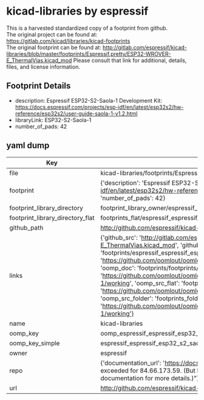 # kicad-libraries by espressif  
This is a harvested standardized copy of a footprint from github.  
The original project can be found at:  
https://gitlab.com/kicad/libraries/kicad-footprints  
The original footprint can be found at:
http://gitlab.com/espressif/kicad-libraries/blob/master/footprints/Espressif.pretty/ESP32-WROVER-E_ThermalVias.kicad_mod
Please consult that link for additional, details, files, and license information.  
## Footprint Details
* description: Espressif ESP32-S2-Saola-1 Development Kit: https://docs.espressif.com/projects/esp-idf/en/latest/esp32s2/hw-reference/esp32s2/user-guide-saola-1-v1.2.html  
* libraryLink: ESP32-S2-Saola-1  
* number_of_pads: 42  
## yaml dump  
| Key | Value |  
| --- | --- |  
| file | kicad-libraries/footprints/Espressif.pretty/ESP32-S2-Saola-1.kicad_mod |  
| footprint | {'description': 'Espressif ESP32-S2-Saola-1 Development Kit: https://docs.espressif.com/projects/esp-idf/en/latest/esp32s2/hw-reference/esp32s2/user-guide-saola-1-v1.2.html', 'libraryLink': 'ESP32-S2-Saola-1', 'number_of_pads': 42} |  
| footprint_library_directory | footprint_library_owner/espressif_kicad-libraries |  
| footprint_library_directory_flat | footprints_flat/espressif_espressif_esp32_s2_saola_1/working |  
| github_path | http://github.com/espressif/kicad-libraries/blob/master/footprints/Espressif.pretty/ESP32-S2-Saola-1.kicad_mod |  
| links | {'github_src': 'http://gitlab.com/espressif/kicad-libraries/blob/master/footprints/Espressif.pretty/ESP32-WROVER-E_ThermalVias.kicad_mod', 'github_src_repo': 'https://gitlab.com/kicad/libraries/kicad-footprints', 'oomp_bot': 'footprints/espressif_espressif_esp32_s2_saola_1/working', 'oomp_bot_github': 'https://github.com/oomlout/oomlout_oomp_footprint_bot/tree/main/footprints/espressif_espressif_esp32_s2_saola_1/working', 'oomp_doc': 'footprints/footprints/espressif/Espressif/ESP32-S2-Saola-1/working/', 'oomp_doc_github': 'https://github.com/oomlout/oomlout_oomp_footprint_doc/tree/main/footprints/footprints/espressif/Espressif/ESP32-S2-Saola-1/working', 'oomp_src_flat': 'footprints_flat/footprints_flat/espressif_espressif_esp32_s2_saola_1/working', 'oomp_src_flat_github': 'https://github.com/oomlout/oomlout_oomp_footprint_src/tree/main/footprints_flat/espressif_espressif_esp32_s2_saola_1/working', 'oomp_src_folder': 'footprints_folder/footprints_folder/espressif/Espressif/ESP32-S2-Saola-1/working', 'oomp_src_folder_github': 'https://github.com/oomlout/oomlout_oomp_footprint_src/tree/main/footprints_folder/espressif/Espressif/ESP32-S2-Saola-1/working'} |  
| name | kicad-libraries |  
| oomp_key | oomp_espressif_espressif_esp32_s2_saola_1 |  
| oomp_key_simple | espressif_espressif_esp32_s2_saola_1 |  
| owner | espressif |  
| repo | {'documentation_url': 'https://docs.github.com/rest/overview/resources-in-the-rest-api#rate-limiting', 'message': "API rate limit exceeded for 84.66.173.59. (But here's the good news: Authenticated requests get a higher rate limit. Check out the documentation for more details.)"} |  
| url | http://github.com/espressif/kicad-libraries |  

